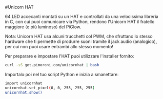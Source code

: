 <!--
---
name: Unicorn HAT
class: board
type: Tutti
formfactor: HAT
manufacturer: Pimoroni
description: 64 LED RGB accecanti su un unico HAT
url: http://shop.pimoroni.com/products/unicorn-hat
github: https://github.com/pimoroni/unicornhat
buy: http://shop.pimoroni.com/products/unicorn-hat
image: 'unicorn-hat.png'
pincount: 40
eeprom: yes
power:
  '2':
ground:
  '9':
pin:
  '12':
    name: Dati
    direction: output
    mode: pwm
    active: high
    description: WS2812 Dati
-->
#Unicorn HAT

64 LED accecanti montati su un HAT e controllati da una velocissima libreria in C, con cui puoi comunicare 
via Python, rendono l'Unicorn HAT il fratello maggiore (e più luminoso) del PiGlow.

Nota: Unicorn HAT usa alcuni trucchetti col PWM, che sfruttano lo stesso hardware che ti permette di produrre 
suoni tramite il jack audio (analogico), per cui non puoi usare entrambi allo stesso momento!

Per preparare e impostare l'HAT puoi utilizzare l'installer fornito:

```bash
curl -sS get.pimoroni.com/unicornhat | bash
```

Importalo poi nel tuo script Python e inizia a smanettare:

```bash
import unicornhat
unicornhat.set_pixel(0, 0, 255, 255, 255)
unicornhat.show()
```
